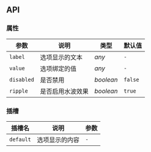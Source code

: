 ## API

### 属性

| 参数 | 说明 | 类型 | 默认值 | 
| --- | --- | --- | --- | 
| `label` | 选项显示的文本 | _any_ | `-` |
| `value` | 选项绑定的值 | _any_ | `-` |
| `disabled` | 是否禁用 | _boolean_ | `false` |
| `ripple` | 是否启用水波效果 | _boolean_ | `true` |

### 插槽

| 插槽名 | 说明 | 参数 |
| --- | --- | --- |
| `default` | 选项显示的内容 | `-` |